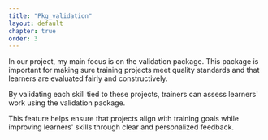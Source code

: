 ```yaml
---
title: "Pkg_validation"
layout: default
chapter: true
order: 3
---
```


<a id="Pkg_validation"></a>
In our project, my main focus is on the validation package. This package is important for making sure training projects meet quality standards and that learners are evaluated fairly and constructively.

By validating each skill tied to these projects, trainers can assess learners' work using the validation package.

This feature helps ensure that projects align with training goals while improving learners' skills through clear and personalized feedback.

